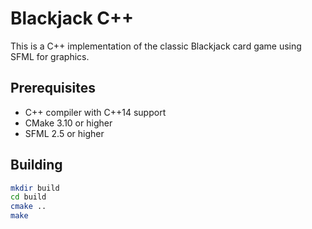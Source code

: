 # Blackjack C++

This is a C++ implementation of the classic Blackjack card game using SFML for graphics.

## Prerequisites

- C++ compiler with C++14 support
- CMake 3.10 or higher
- SFML 2.5 or higher

## Building

```bash
mkdir build
cd build
cmake ..
make
```
